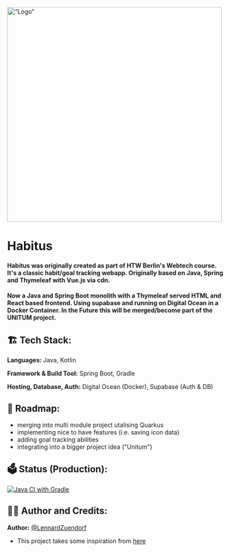 <img ali src='https://ignitr.tech/static/images/habitus/intro.png' alt= “Logo” width="500">

<h1>Habitus</h1>

<h4>Habitus was originally created as part of HTW Berlin's Webtech course. It's a classic habit/goal tracking webapp.
Originally based on Java, Spring and Thymeleaf with Vue.js via cdn.</h4>

<h4>Now a Java and Spring Boot monolith with a Thymeleaf served HTML and React based frontend. Using supabase and running on Digital Ocean in a Docker Container. In the Future this will be merged/become part of the UNITUM project.</h4>

<h2>🏗️ Tech Stack:</h2>

**Languages:** Java, Kotlin

**Framework & Build Tool:** Spring Boot, Gradle

**Hosting, Database, Auth:** Digital Ocean (Docker), Supabase (Auth & DB)

<h2>🚧 Roadmap:</h2>

- merging into multi module project utalising Quarkus
- implementing nice to have features (i.e. saving icon data)
- adding goal tracking abilities
- integrating into a bigger project idea ("Unitum")

<h2>🗳️ Status (Production):</h2>

[![Java CI with Gradle](https://github.com/LennardZuendorf/habitus/actions/workflows/gradle.yml/badge.svg)](https://github.com/LennardZuendorf/habitus/actions/workflows/gradle.yml)

<h2>👨‍💻 Author and Credits:</h2>

**Author:** [@LennardZuendorf](https://github.com/LennardZuendorf)

- This project takes some inspiration from [here](https://github.com/ChangeNode/spring-boot-supabase/tree/spring-boot-3-update)
